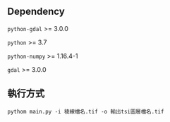 ## Dependency 

`python-gdal` >= 3.0.0

`python` >= 3.7

`python-numpy` >= 1.16.4-1

`gdal` >= 3.0.0


## 執行方式
`pythom main.py -i 稜線檔名.tif -o 輸出tsi圖層檔名.tif`
